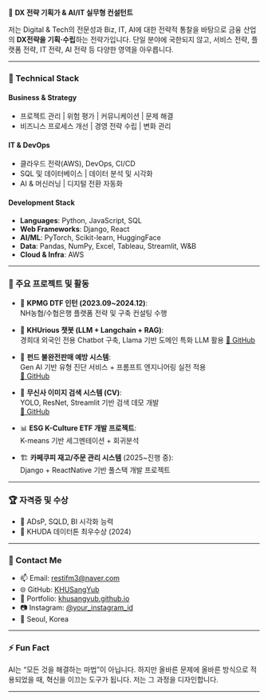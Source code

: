 

🎯 **DX 전략 기획가 & AI/IT 실무형 컨설턴트**

저는 Digital & Tech의 전문성과 Biz, IT, AI에 대한 전략적 통찰을 바탕으로 금융 산업의 **DX전략을 기획·수립**하는 전략가입니다. 단일 분야에 국한되지 않고, 서비스 전략, 플랫폼 전략, IT 전략, AI 전략 등 다양한 영역을 아우릅니다.

---

### 🔧 Technical Stack

#### **Business & Strategy**
- 프로젝트 관리 | 위험 평가 | 커뮤니케이션 | 문제 해결  
- 비즈니스 프로세스 개선 | 경영 전략 수립 | 변화 관리  

#### **IT & DevOps**
- 클라우드 전략(AWS), DevOps, CI/CD  
- SQL 및 데이터베이스 | 데이터 분석 및 시각화  
- AI & 머신러닝 | 디지털 전환 자동화  

#### **Development Stack**
- **Languages**: Python, JavaScript, SQL  
- **Web Frameworks**: Django, React  
- **AI/ML**: PyTorch, Scikit-learn, HuggingFace  
- **Data**: Pandas, NumPy, Excel, Tableau, Streamlit, W&B  
- **Cloud & Infra**: AWS  

---

### 📁 주요 프로젝트 및 활동

- 🏦 **KPMG DTF 인턴 (2023.09~2024.12)**:  
  NH농협/수협은행 플랫폼 전략 및 구축 컨설팅 수행

- 💬 **KHUrious 챗봇 (LLM + Langchain + RAG)**:  
  경희대 외국인 전용 Chatbot 구축, Llama 기반 도메인 특화 LLM 활용 [🔗 GitHub](https://github.com/khuda-data/6th-NLP_KHUrious)

- 🧾 **펀드 불완전판매 예방 시스템**:  
  Gen AI 기반 유형 진단 서비스 + 프롬프트 엔지니어링 실전 적용  
  [🔗 GitHub](https://github.com/Saies-Man/Saies-Man)

- 🧠 **무신사 이미지 검색 시스템 (CV)**:  
  YOLO, ResNet, Streamlit 기반 검색 데모 개발  
  [🔗 GitHub](https://github.com/khuda-data/6th-ML-team1-musinsa-img-search)

- 📊 **ESG K-Culture ETF 개발 프로젝트**:  
  K-means 기반 세그멘테이션 + 회귀분석

- 🏗️ **카페쿠피 재고/주문 관리 시스템** (2025~진행 중):  
  Django + ReactNative 기반 풀스택 개발 프로젝트  

---

### 🏆 자격증 및 수상

- 📄 ADsP, SQLD, BI 시각화 능력  
- 🏅 KHUDA 데이터톤 최우수상 (2024)

---

### 💬 Contact Me

- 📫 Email: [restifm3@naver.com](mailto:restifm3@naver.com)  
- 🌐 GitHub: [KHUSangYub](https://github.com/KHUSangYub)  
- 🔗 Portfolio: [khusangyub.github.io](https://khusangyub.github.io)  
- 📷 Instagram: [@your_instagram_id](https://instagram.com/your_instagram_id)  
- 📍 Seoul, Korea  

---

### ⚡ Fun Fact

AI는 “모든 것을 해결하는 마법”이 아닙니다. 하지만 올바른 문제에 올바른 방식으로 적용되었을 때, 혁신을 이끄는 도구가 됩니다. 저는 그 과정을 디자인합니다.

---

